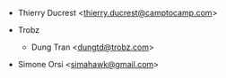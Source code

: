 - Thierry Ducrest \<<thierry.ducrest@camptocamp.com>\>

- Trobz  
  - Dung Tran \<<dungtd@trobz.com>\>

- Simone Orsi \<<simahawk@gmail.com>\>

